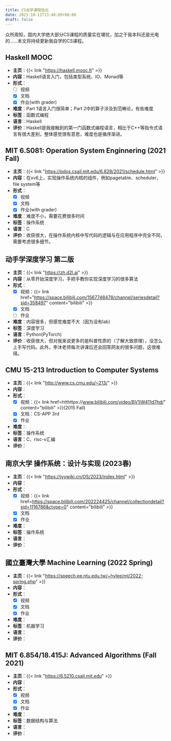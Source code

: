 ```yaml
---
title: CS自学课程指北
date: 2023-10-11T13:49:09+08:00
draft: false
---
```


众所周知，国内大学绝大部分CS课程的质量实在堪忧，加之于我本科还是光电的……本文将持续更新我自学的CS课程。

<!--more-->

## Haskell MOOC

- **主页**：{{< link "https://haskell.mooc.fi" >}}
- **内容**：Haskell语言入门，包括类型系统、IO、Monad等
- **形式**：
  - [ ] 视频
  - [x] 文档
  - [x] 作业(with grader)
- **难度**：Part 1语言入门很简单；Part 2中的算子涉及到范畴论，有些难度
- **标签**：函数式编程
- **语言**：Haskell
- **评价**：Haskell是我接触到的第一门函数式编程语言，相比于C++等指令式语言有很大差别，整体感觉很有意思，难度也是循序渐进。

## MIT 6.S081: Operation System Enginnering (2021 Fall)

- **主页**：{{< link "https://pdos.csail.mit.edu/6.828/2021/schedule.html" >}}
- **内容**：在xv6上，实现操作系统内核的组件，例如pagetable、scheduler、file system等
- **形式**：
  - [x] 视频
  - [x] 文档
  - [x] 作业(with grader)
- **难度**：难度不小，需要花费很多时间
- **标签**：操作系统
- **语言**：C
- **评价**：收获很大，在操作系统内核中写代码的逻辑与在应用程序中完全不同，需要考虑很多细节。

## 动手学深度学习 第二版

- **主页**：{{< link "https://zh.d2l.ai" >}}
- **内容**：从零开始深度学习，手把手教你实现深度学习的很多算法
- **形式**：
  - [x] 视频：{{< link href="https://space.bilibili.com/1567748478/channel/seriesdetail?sid=358497" content="bilibili" >}}
  - [x] 文档
  - [ ] 作业
- **难度**：内容很多，但感觉难度不大（因为没有lab）
- **标签**：深度学习
- **语言**：Python(PyTorch)
- **评价**：收获很大，但对我来说更多的是科普性质的（了解大致原理），没怎么上手写代码。此外，李沐老师每次讲课后还会回答网友的很多问题，这很难得。

## CMU 15-213 Introduction to Computer Systems
- **主页**：{{< link "http://www.cs.cmu.edu/~213/" >}}
- **内容**：
- **形式**：
  - [x] 视频：{{< link href=htthttps://www.bilibili.com/video/BV1iW411d7hd/" content="bilibili" >}}(2015 Fall)
  - [x] 文档：CS-APP 3rd
  - [x] 作业
- **难度**：
- **标签**：操作系统
- **语言**：C、risc-v汇编
- **评价**：

## 南京大学 操作系统：设计与实现 (2023春)
- **主页**：{{< link "https://jyywiki.cn/OS/2023/index.html" >}}
- **内容**：
- **形式**：
  - [x] 视频：{{< link href=https://space.bilibili.com/202224425/channel/collectiondetail?sid=1116786&ctype=0" content="bilibili" >}}
  - [x] 文档
  - [x] 作业
- **难度**：
- **标签**：操作系统
- **语言**：
- **评价**：

## 國立臺灣大學 Machine Learning (2022 Spring)
- **主页**：{{< link "https://speech.ee.ntu.edu.tw/~hylee/ml/2022-spring.php" >}}
- **内容**：
- **形式**：
  - [x] 视频
  - [x] 文档
  - [x] 作业
- **难度**：
- **标签**：机器学习
- **语言**：
- **评价**：

## MIT 6.854/18.415J: Advanced Algorithms (Fall 2021)
- **主页**：{{< link "https://6.5210.csail.mit.edu" >}}
- **内容**：
- **形式**：
  - [x] 视频
  - [x] 文档
  - [x] 作业
- **难度**：
- **标签**：数据结构与算法
- **语言**：
- **评价**：
